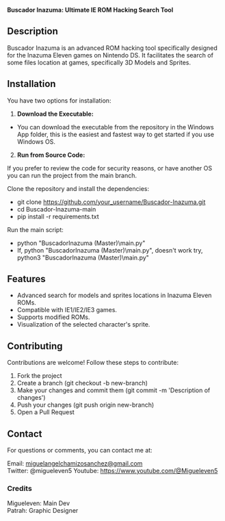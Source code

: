 **Buscador Inazuma: Ultimate IE ROM Hacking Search Tool**

## Description
Buscador Inazuma is an advanced ROM hacking tool specifically designed for the Inazuma Eleven games on Nintendo DS. It facilitates the search of some files location at games, specifically 3D Models and Sprites.

## Installation
You have two options for installation:

1. **Download the Executable:**

  - You can download the executable from the repository in the Windows App folder, this is the easiest and fastest way to get started if you use Windows OS.

2. **Run from Source Code:**

  If you prefer to review the code for security reasons, or have another OS you can run the project from the main branch.

  Clone the repository and install the dependencies:
  - git clone https://github.com/your_username/Buscador-Inazuma.git
  - cd Buscador-Inazuma-main
  - pip install -r requirements.txt

  Run the main script:
  - python "BuscadorInazuma (Master)\main.py"
  - If, python "BuscadorInazuma (Master)\main.py", doesn't work try, python3 "BuscadorInazuma (Master)\main.py"

## Features
- Advanced search for models and sprites locations in Inazuma Eleven ROMs.
- Compatible with IE1/IE2/IE3 games.
- Supports modified ROMs.
- Visualization of the selected character's sprite.

## Contributing
Contributions are welcome! Follow these steps to contribute:

1. Fork the project
2. Create a branch (git checkout -b new-branch)
3. Make your changes and commit them (git commit -m 'Description of changes')
4. Push your changes (git push origin new-branch)
5. Open a Pull Request

## Contact
For questions or comments, you can contact me at:

Email: miguelangelchamizosanchez@gmail.com  
Twitter: @migueleven5
Youtube: https://www.youtube.com/@Migueleven5  

### Credits  
Migueleven: Main Dev  
Patrah: Graphic Designer
